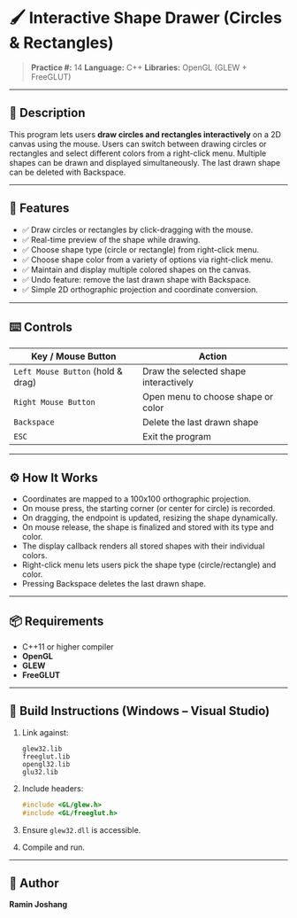 # 🖌️ Interactive Shape Drawer (Circles & Rectangles)

> **Practice #:** 14
> **Language:** C++
> **Libraries:** OpenGL (GLEW + FreeGLUT)

---

## 📌 Description

This program lets users **draw circles and rectangles interactively** on a 2D canvas using the mouse.
Users can switch between drawing circles or rectangles and select different colors from a right-click menu.
Multiple shapes can be drawn and displayed simultaneously.
The last drawn shape can be deleted with Backspace.

---

## 🧠 Features

* ✅ Draw circles or rectangles by click-dragging with the mouse.
* ✅ Real-time preview of the shape while drawing.
* ✅ Choose shape type (circle or rectangle) from right-click menu.
* ✅ Choose shape color from a variety of options via right-click menu.
* ✅ Maintain and display multiple colored shapes on the canvas.
* ✅ Undo feature: remove the last drawn shape with Backspace.
* ✅ Simple 2D orthographic projection and coordinate conversion.

---

## ⌨️ Controls

| Key / Mouse Button                | Action                                |
| --------------------------------- | ------------------------------------- |
| `Left Mouse Button` (hold & drag) | Draw the selected shape interactively |
| `Right Mouse Button`              | Open menu to choose shape or color    |
| `Backspace`                       | Delete the last drawn shape           |
| `ESC`                             | Exit the program                      |

---

## ⚙️ How It Works

* Coordinates are mapped to a 100x100 orthographic projection.
* On mouse press, the starting corner (or center for circle) is recorded.
* On dragging, the endpoint is updated, resizing the shape dynamically.
* On mouse release, the shape is finalized and stored with its type and color.
* The display callback renders all stored shapes with their individual colors.
* Right-click menu lets users pick the shape type (circle/rectangle) and color.
* Pressing Backspace deletes the last drawn shape.

---

## 📦 Requirements

* C++11 or higher compiler
* **OpenGL**
* **GLEW**
* **FreeGLUT**

---

## 🧱 Build Instructions (Windows – Visual Studio)

1. Link against:

   ```
   glew32.lib
   freeglut.lib
   opengl32.lib
   glu32.lib
   ```

2. Include headers:

   ```cpp
   #include <GL/glew.h>
   #include <GL/freeglut.h>
   ```

3. Ensure `glew32.dll` is accessible.

4. Compile and run.

---

## 👤 Author

**Ramin Joshang**